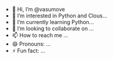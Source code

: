 - 👋 Hi, I’m @vasumove
- 👀 I’m interested in Python and Clous...
- 🌱 I’m currently learning Python...
- 💞️ I’m looking to collaborate on ...
- 📫 How to reach me ...
- 😄 Pronouns: ...
- ⚡ Fun fact: ...

<!---
vasumove/vasumove is a ✨ special ✨ repository because its `README.md` (this file) appears on your GitHub profile.
You can click the Preview link to take a look at your changes.
--->
